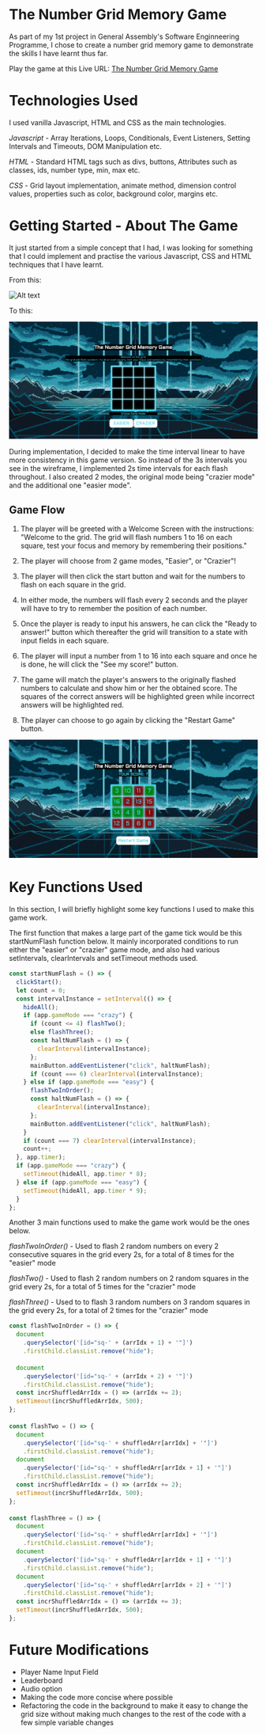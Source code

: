 # The Number Grid Memory Game

As part of my 1st project in General Assembly's Software Enginneering Programme, I chose to create a number grid memory game to demonstrate the skills I have learnt thus far.

Play the game at this Live URL:
[ The Number Grid Memory Game ](https://irvincodes.github.io/number-grid-memory-game/)

# Technologies Used

I used vanilla Javascript, HTML and CSS as the main technologies.

_Javascript_ - Array Iterations, Loops, Conditionals, Event Listeners, Setting Intervals and Timeouts, DOM Manipulation etc.

_HTML_ - Standard HTML tags such as divs, buttons, Attributes such as classes, ids, number type, min, max etc.

_CSS_ - Grid layout implementation, animate method, dimension control values, properties such as color, background color, margins etc.

# Getting Started - About The Game

It just started from a simple concept that I had, I was looking for something that I could implement and practise the various Javascript, CSS and HTML techniques that I have learnt.

From this:

![Alt text](md-screenshots/Number%20Grid%20Memory%20Game%20Wireframe.png)

To this:

![Alt text](md-screenshots/Number%20Grid%20Memory%20Game%20Done.png)

During implementation, I decided to make the time interval linear to have more consistency in this game version. So instead of the 3s intervals you see in the wireframe, I implemented 2s time intervals for each flash throughout. I also created 2 modes, the original mode being "crazier mode" and the additional one "easier mode".

## Game Flow

1. The player will be greeted with a Welcome Screen with the instructions: "Welcome to the grid.
   The grid will flash numbers 1 to 16 on each square, test your focus and memory by remembering their positions."

2. The player will choose from 2 game modes, "Easier", or "Crazier"!

3. The player will then click the start button and wait for the numbers to flash on each square in the grid.

4. In either mode, the numbers will flash every 2 seconds and the player will have to try to remember the position of each number.

5. Once the player is ready to input his answers, he can click the "Ready to answer!" button which thereafter the grid will transition to a state with input fields in each square.

6. The player will input a number from 1 to 16 into each square and once he is done, he will click the "See my score!" button.

7. The game will match the player's answers to the originally flashed numbers to calculate and show him or her the obtained score. The squares of the correct answers will be highlighted green while incorrect answers will be highlighted red.

8. The player can choose to go again by clicking the "Restart Game" button.

![Alt text](md-screenshots/Number%20Grid%20Memory%20Game%20End%20of%20Game.png)

# Key Functions Used

In this section, I will briefly highlight some key functions I used to make this game work.

The first function that makes a large part of the game tick would be this startNumFlash function below. It mainly incorporated conditions to run either the "easier" or "crazier" game mode, and also had various setIntervals, clearIntervals and setTimeout methods used.

```js
const startNumFlash = () => {
  clickStart();
  let count = 0;
  const intervalInstance = setInterval(() => {
    hideAll();
    if (app.gameMode === "crazy") {
      if (count <= 4) flashTwo();
      else flashThree();
      const haltNumFlash = () => {
        clearInterval(intervalInstance);
      };
      mainButton.addEventListener("click", haltNumFlash);
      if (count === 6) clearInterval(intervalInstance);
    } else if (app.gameMode === "easy") {
      flashTwoInOrder();
      const haltNumFlash = () => {
        clearInterval(intervalInstance);
      };
      mainButton.addEventListener("click", haltNumFlash);
    }
    if (count === 7) clearInterval(intervalInstance);
    count++;
  }, app.timer);
  if (app.gameMode === "crazy") {
    setTimeout(hideAll, app.timer * 8);
  } else if (app.gameMode === "easy") {
    setTimeout(hideAll, app.timer * 9);
  }
};
```

Another 3 main functions used to make the game work would be the ones below.

_flashTwoInOrder()_ - Used to flash 2 random numbers on every 2 consecutive squares in the grid every 2s, for a total of 8 times for the "easier" mode

_flashTwo()_ - Used to flash 2 random numbers on 2 random squares in the grid every 2s, for a total of 5 times for the "crazier" mode

_flashThree()_ - Used to to flash 3 random numbers on 3 random squares in the grid every 2s, for a total of 2 times for the "crazier" mode

```js
const flashTwoInOrder = () => {
  document
    .querySelector('[id="sq-' + (arrIdx + 1) + '"]')
    .firstChild.classList.remove("hide");

  document
    .querySelector('[id="sq-' + (arrIdx + 2) + '"]')
    .firstChild.classList.remove("hide");
  const incrShuffledArrIdx = () => (arrIdx += 2);
  setTimeout(incrShuffledArrIdx, 500);
};

const flashTwo = () => {
  document
    .querySelector('[id="sq-' + shuffledArr[arrIdx] + '"]')
    .firstChild.classList.remove("hide");
  document
    .querySelector('[id="sq-' + shuffledArr[arrIdx + 1] + '"]')
    .firstChild.classList.remove("hide");
  const incrShuffledArrIdx = () => (arrIdx += 2);
  setTimeout(incrShuffledArrIdx, 500);
};

const flashThree = () => {
  document
    .querySelector('[id="sq-' + shuffledArr[arrIdx] + '"]')
    .firstChild.classList.remove("hide");
  document
    .querySelector('[id="sq-' + shuffledArr[arrIdx + 1] + '"]')
    .firstChild.classList.remove("hide");
  document
    .querySelector('[id="sq-' + shuffledArr[arrIdx + 2] + '"]')
    .firstChild.classList.remove("hide");
  const incrShuffledArrIdx = () => (arrIdx += 3);
  setTimeout(incrShuffledArrIdx, 500);
};
```

# Future Modifications

- Player Name Input Field
- Leaderboard
- Audio option
- Making the code more concise where possible
- Refactoring the code in the background to make it easy to change the grid size without making much changes to the rest of the code with a few simple variable changes
